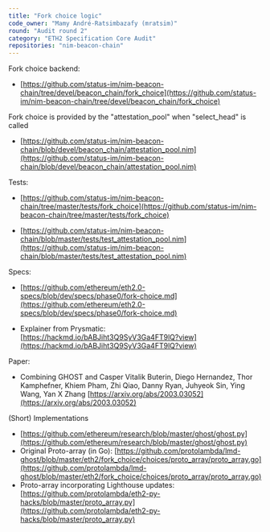 ```yaml
---
title: "Fork choice logic"
code_owner: "Mamy André-Ratsimbazafy (mratsim)"
round: "Audit round 2"
category: "ETH2 Specification Core Audit"
repositories: "nim-beacon-chain"
---
```


Fork choice backend:
- [https://github.com/status-im/nim-beacon-chain/tree/devel/beacon_chain/fork_choice](https://github.com/status-im/nim-beacon-chain/tree/devel/beacon_chain/fork_choice)

Fork choice is provided by the "attestation_pool" when "select_head" is called

- [https://github.com/status-im/nim-beacon-chain/blob/devel/beacon_chain/attestation_pool.nim](https://github.com/status-im/nim-beacon-chain/blob/devel/beacon_chain/attestation_pool.nim)

Tests:
- [https://github.com/status-im/nim-beacon-chain/tree/master/tests/fork_choice](https://github.com/status-im/nim-beacon-chain/tree/master/tests/fork_choice)

- [https://github.com/status-im/nim-beacon-chain/blob/master/tests/test_attestation_pool.nim](https://github.com/status-im/nim-beacon-chain/blob/master/tests/test_attestation_pool.nim)

Specs:
- [https://github.com/ethereum/eth2.0-specs/blob/dev/specs/phase0/fork-choice.md](https://github.com/ethereum/eth2.0-specs/blob/dev/specs/phase0/fork-choice.md)

- Explainer from Prysmatic: [https://hackmd.io/bABJiht3Q9SyV3Ga4FT9lQ?view](https://hackmd.io/bABJiht3Q9SyV3Ga4FT9lQ?view)

Paper:
- Combining GHOST and Casper
  Vitalik Buterin, Diego Hernandez, Thor Kamphefner, Khiem Pham, Zhi Qiao, Danny Ryan, Juhyeok Sin, Ying Wang, Yan X Zhang
  [https://arxiv.org/abs/2003.03052](https://arxiv.org/abs/2003.03052)

(Short) Implementations

- [https://github.com/ethereum/research/blob/master/ghost/ghost.py](https://github.com/ethereum/research/blob/master/ghost/ghost.py)
- Original Proto-array (in Go): [https://github.com/protolambda/lmd-ghost/blob/master/eth2/fork_choice/choices/proto_array/proto_array.go](https://github.com/protolambda/lmd-ghost/blob/master/eth2/fork_choice/choices/proto_array/proto_array.go)
- Proto-array incorporating Lighthouse updates: [https://github.com/protolambda/eth2-py-hacks/blob/master/proto_array.py](https://github.com/protolambda/eth2-py-hacks/blob/master/proto_array.py)

